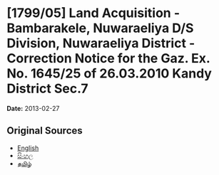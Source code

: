 # [1799/05] Land Acquisition - Bambarakele, Nuwaraeliya D/S Division, Nuwaraeliya District - Correction Notice for the Gaz. Ex. No. 1645/25 of 26.03.2010 Kandy District Sec.7

**Date:** 2013-02-27

## Original Sources

- [English](https://documents.gov.lk/view/extra-gazettes/2013/2/1799-05_E.pdf)
- [සිංහල](https://documents.gov.lk/view/extra-gazettes/2013/2/1799-05_S.pdf)
- [தமிழ்](https://documents.gov.lk/view/extra-gazettes/2013/2/1799-05_T.pdf)
